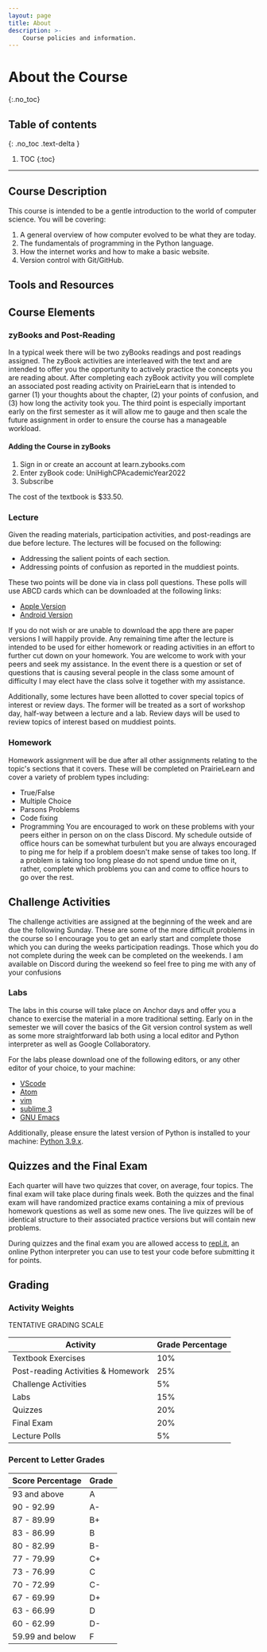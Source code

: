 ```yaml
---
layout: page
title: About
description: >-
    Course policies and information.
---
```


# About the Course
{:.no_toc}

## Table of contents
{: .no_toc .text-delta }

1. TOC
{:toc}

---

## Course Description
This course is intended to be a gentle introduction to the world of 
computer science. You will be covering:
1. A general overview of how computer evolved to be what they are today.
2. The fundamentals of programming in the Python language.
3. How the internet works and how to make a basic website.
4. Version control with Git/GitHub.



## Tools and Resources

## Course Elements

### zyBooks and Post-Reading

In a typical week there will be two zyBooks readings and post readings assigned. The zyBook activities are interleaved with the text and are intended to offer you the opportunity to actively practice the concepts you are reading about. After completing each zyBook activity you will complete an associated post reading activity on PrairieLearn that is intended to garner (1) your thoughts about the chapter, (2) your points of confusion, and (3) how long the activity took you. The third point is especially important early on the first semester as it will allow me to gauge and then scale the future assignment in order to ensure the course has a manageable workload.

#### Adding the Course in zyBooks

1. Sign in or create an account at learn.zybooks.com
2. Enter zyBook code: UniHighCPAcademicYear2022
3. Subscribe

The cost of the textbook is $33.50.

### Lecture

Given the reading materials, participation activities, and post-readings are due before lecture. The lectures will be focused on the following:

* Addressing the salient points of each section.
* Addressing points of confusion as reported in the muddiest points.

These two points will be done via in class poll questions. These polls will use ABCD cards which can be downloaded at the following links:

* [Apple Version](https://apps.apple.com/us/app/abcd-cards/id1212769036)
* [Android Version](https://play.google.com/store/apps/details?id=com.greeneb4.ABCDCards&hl=en&gl=US)

If you do not wish or are unable to download the app there are paper versions I will happily provide. Any remaining time after the lecture is intended to be used for either homework or reading activities in an effort to further cut down on your homework. You are welcome to work with your peers and seek my assistance. In the event there is a question or set of questions that is causing several people in the class some amount of difficulty I may elect have the class solve it together with my assistance. 

Additionally, some lectures have been allotted to cover special topics of interest or review days. The former will be treated as a sort of workshop day, half-way between a lecture and a lab. Review days will be used to review topics of interest based on muddiest points.


### Homework

Homework assignment will be due after all other assignments relating to the topic's sections that it covers. These will be completed on PrairieLearn and cover a variety of problem types including:
* True/False
* Multiple Choice
* Parsons Problems 
* Code fixing
* Programming
You are encouraged to work on these problems with your peers either in person on on the class Discord. My schedule outside of office hours can be somewhat turbulent but you are always encouraged to ping me for help if a problem doesn't make sense of takes too long. If a problem is taking too long please do not spend undue time on it, rather, complete which problems you can and come to office hours to go over the rest.

 
## Challenge Activities

The challenge activities are assigned at the beginning of the week and are due the following Sunday. These are some of the more difficult problems in the course so I encourage you to get an early start and complete those which you can during the weeks participation readings. Those which you do not complete during the week can be completed on the weekends. I am available on Discord during the weekend so feel free to ping me with any of your confusions

### Labs

The labs in this course will take place on Anchor days and offer you a chance to exercise the material in a more traditional setting. Early on in the semester we will cover the basics of the Git version control system as well as some more straightforward lab both using a local editor and Python interpreter as well as Google Collaboratory.

For the labs please download one of the following editors, or any other editor of your choice, to your machine:
* [VScode](https://code.visualstudio.com/)
* [Atom](https://atom.io/)
* [vim](https://www.vim.org/)
* [sublime 3](https://www.sublimetext.com/3)
* [GNU Emacs](https://www.gnu.org/software/emacs/)

Additionally, please ensure the latest version of Python is installed to your machine: [Python 3.9.x](https://www.python.org/).

## Quizzes and the Final Exam

Each quarter will have two quizzes that cover, on average, four topics. The final exam will take place during finals week. Both the quizzes and the final exam will have randomized practice exams containing a mix of previous homework questions as well as some new ones. The live quizzes will be of identical structure to their associated practice versions but will contain new problems.

During quizzes and the final exam you are allowed access to [repl.it](https://replit.com/~), an online Python interpreter you can use to test your code before submitting it for points.


## Grading

### Activity Weights

TENTATIVE GRADING SCALE

| Activity                             | Grade Percentage                   |
| ------------------------------------ | ---------------------------------- |
| Textbook Exercises                   | 10%                                |
| Post-reading Activities & Homework   | 25%                                |
| Challenge Activities                 | 5%                                 |
| Labs                                 | 15%                                |
| Quizzes                              | 20%                                |
| Final Exam                           | 20%                                |
| Lecture Polls                        | 5%                                 |

### Percent to Letter Grades

|  Score Percentage  |  Grade  |
| ------------------ | ------- |
|  93 and above      |  A      |
|  90 - 92.99        |  A-     |
|  87 - 89.99        |  B+     |
|  83 - 86.99        |  B      |
|  80 - 82.99        |  B-     |
|  77 - 79.99        |  C+     |
|  73 - 76.99        |  C      |
|  70 - 72.99        |  C-     |
|  67 - 69.99        |  D+     |
|  63 - 66.99        |  D      |
|  60 - 62.99        |  D-     |
|  59.99 and below   |  F      |

